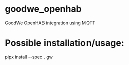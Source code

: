 # goodwe_openhab
GoodWe OpenHAB integration using MQTT


# Possible installation/usage:
pipx install --spec . gw
